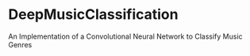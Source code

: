 # DeepMusicClassification
An Implementation of a Convolutional Neural Network to Classify Music Genres
